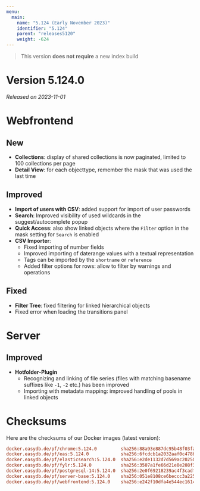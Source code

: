 ```yaml
---
menu:
  main:
    name: "5.124 (Early November 2023)"
    identifier: "5.124"
    parent: "releases5120"
    weight: -624
---
```


> This version **does not require** a new index build

# Version 5.124.0

*Released on 2023-11-01*


# Webfrontend

## New

* **Collections**: display of shared collections is now paginated, limited to 100 collections per page
* **Detail View**: for each objecttype, remember the mask that was used the last time

## Improved

* **Import of users with CSV**: added support for import of user passwords
* **Search**: Improved visibility of used wildcards in the suggest/autocomplete popup
* **Quick Access**: also show linked objects where the `Filter` option in the mask setting for `Search` is enabled
* **CSV Importer**:
  * Fixed importing of number fields
  * Improved importing of daterange values with a textual representation
  * Tags can be imported by the `shortname` or `reference`
  * Added filter options for rows: allow to filter by warnings and operations

## Fixed

* **Filter Tree**: fixed filtering for linked hierarchical objects
* Fixed error when loading the transitions panel


# Server

## Improved

* **Hotfolder-Plugin**
  * Recognizing and linking of file series (files with matching basename suffixes like `-1`, `-2` etc.) has been improved
  * Importing with metadata mapping: improved handling of pools in linked objects


# Checksums

Here are the checksums of our Docker images (latest version):

```ini
docker.easydb.de/pf/chrome:5.124.0         sha256:88a93e887dc95b48f03fa0fb3c16cc3c90722914e3c797a07c8784fa23d8c904
docker.easydb.de/pf/eas:5.124.0            sha256:6fcdcb1a2032aaf0c478b4b418719dc7f3c88ebf3532f2b69bba70cd170da520
docker.easydb.de/pf/elasticsearch:5.124.0  sha256:e2de1132d7d569ac20250cb9e7e2ba15079d4e422a2e558ce5cd4225cdb8c74a
docker.easydb.de/pf/fylr:5.124.0           sha256:3507a1fe66d21e0e208f3a51758b83ed67379693ad231db5038bb3ff0414496b
docker.easydb.de/pf/postgresql-14:5.124.0  sha256:2e0f69218239ac4f3cadf5b3bd1fc871ea2306c0877f96b0ebeba967e98183f0
docker.easydb.de/pf/server-base:5.124.0    sha256:051e8108ce6beccc3a22519f0da892cb4fa5c1eaa2da582c3aad5942b976b03e
docker.easydb.de/pf/webfrontend:5.124.0    sha256:e242f10dfa4e544ec16148aabef274e877529ffdfe9289343ed37fa888a17a76
```
